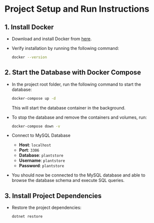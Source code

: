 # Project Setup and Run Instructions

## 1. Install Docker

- Download and install Docker from [here](https://www.docker.com/products/docker-desktop).

- Verify installation by running the following command:

  ```bash
  docker --version
  ```

## 2. Start the Database with Docker Compose

- In the project root folder, run the following command to start the database:

  ```bash
  docker-compose up -d
  ```

  This will start the database container in the background.

- To stop the database and remove the containers and volumes, run:

  ```bash
  docker-compose down -v
  ```

- Connect to MySQL Database

  - **Host**: `localhost`
  - **Port**: `3306`
  - **Database**: `plantstore`
  - **Username**: `plantstore`
  - **Password**: `plantstore`

- You should now be connected to the MySQL database and able to browse the database schema and execute SQL queries.

## 3. Install Project Dependencies

- Restore the project dependencies:

  ```bash
  dotnet restore
  ```
